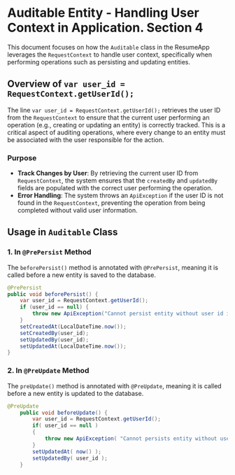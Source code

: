 # Auditable Entity - Handling User Context in Application. Section 4

This document focuses on how the `Auditable` class in the ResumeApp leverages the `RequestContext` to handle user context, specifically when performing operations such as persisting and updating entities.

## Overview of `var user_id = RequestContext.getUserId();`

The line `var user_id = RequestContext.getUserId();` retrieves the user ID from the `RequestContext` to ensure that the current user performing an operation (e.g., creating or updating an entity) is correctly tracked. This is a critical aspect of auditing operations, where every change to an entity must be associated with the user responsible for the action.

### Purpose

- **Track Changes by User**: By retrieving the current user ID from `RequestContext`, the system ensures that the `createdBy` and `updatedBy` fields are populated with the correct user performing the operation.
- **Error Handling**: The system throws an `ApiException` if the user ID is not found in the `RequestContext`, preventing the operation from being completed without valid user information.

## Usage in `Auditable` Class

### 1. **In `@PrePersist` Method**

The `beforePersist()` method is annotated with `@PrePersist`, meaning it is called before a new entity is saved to the database.

```java
@PrePersist
public void beforePersist() {
    var user_id = RequestContext.getUserId();
    if (user_id == null) {
        throw new ApiException("Cannot persist entity without user id in request context for this thread");
    }
    setCreatedAt(LocalDateTime.now());
    setCreatedBy(user_id);
    setUpdatedBy(user_id);
    setUpdatedAt(LocalDateTime.now());
}

```


### 2. **In `@PreUpdate` Method**
The `preUpdate()` method is annotated with `@PreUpdate`, meaning it is called before a new entity is updated to the database.

```java
@PreUpdate
    public void beforeUpdate() {
        var user_id = RequestContext.getUserId();
        if( user_id == null )
        {
            throw new ApiException( "Cannot persists entity without user id in request context for this thread" );
        }
        setUpdatedAt( now() );
        setUpdatedBy( user_id );
    }
```
